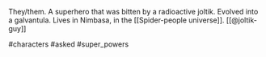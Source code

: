 They/them. A superhero that was bitten by a radioactive joltik. Evolved into a galvantula. Lives in Nimbasa, in the [[Spider-people universe]]. [[@joltik-guy]]

#characters #asked #super_powers 